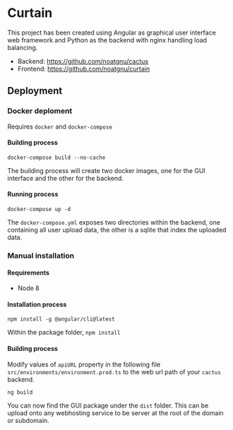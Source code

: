 # Curtain

This project has been created using Angular as graphical user interface web framework and Python as the backend with nginx handling load balancing.

- Backend: https://github.com/noatgnu/cactus
- Frontend: https://github.com/noatgnu/curtain

## Deployment
### Docker deploment
Requires `docker` and `docker-compose`

#### Building process
`docker-compose build --no-cache`

The building process will create two docker images, one for the GUI interface and the other for the backend.

#### Running process
`docker-compose up -d`

The `docker-compose.yml` exposes two directories within the backend, one containing all user upload data, the other is a sqlite that index the uploaded data.

### Manual installation

#### Requirements

- Node 8

#### Installation process

`npm install -g @angular/cli@latest`

Within the package folder, `npm install`

#### Building process

Modify values of `apiURL` property in the following file `src/environments/environment.prod.ts` to the web url path of your `cactus` backend.

`ng build`

You can now find the GUI package under the `dist` folder. This can be upload onto any webhosting service to be server at the root of the domain or subdomain.
